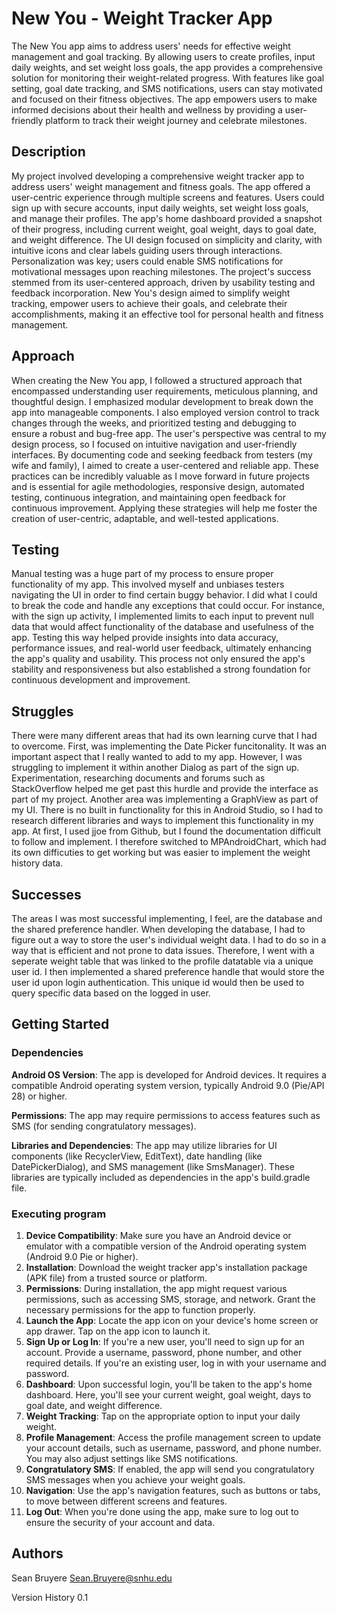 # New You - Weight Tracker App

The New You app aims to address users' needs for effective weight management and goal tracking. By allowing users to create profiles, input daily weights, and set weight loss goals, the app provides a comprehensive solution for monitoring their weight-related progress. With features like goal setting, goal date tracking, and SMS notifications, users can stay motivated and focused on their fitness objectives. The app empowers users to make informed decisions about their health and wellness by providing a user-friendly platform to track their weight journey and celebrate milestones.

## Description

My project involved developing a comprehensive weight tracker app to address users' weight management and fitness goals. The app offered a user-centric experience through multiple screens and features. Users could sign up with secure accounts, input daily weights, set weight loss goals, and manage their profiles. The app's home dashboard provided a snapshot of their progress, including current weight, goal weight, days to goal date, and weight difference. The UI design focused on simplicity and clarity, with intuitive icons and clear labels guiding users through interactions. Personalization was key; users could enable SMS notifications for motivational messages upon reaching milestones. The project's success stemmed from its user-centered approach, driven by usability testing and feedback incorporation. New You's design aimed to simplify weight tracking, empower users to achieve their goals, and celebrate their accomplishments, making it an effective tool for personal health and fitness management.

## Approach

When creating the New You app, I followed a structured approach that encompassed understanding user requirements, meticulous planning, and thoughtful design. I emphasized modular development to break down the app into manageable components. I also employed version control to track changes through the weeks, and prioritized testing and debugging to ensure a robust and bug-free app. The user's perspective was central to my design process, so I focused on intuitive navigation and user-friendly interfaces. By documenting code and seeking feedback from testers (my wife and family), I aimed to create a user-centered and reliable app. These practices can be incredibly valuable as I move forward in future projects and is essential for agile methodologies, responsive design, automated testing, continuous integration, and maintaining open feedback for continuous improvement. Applying these strategies will help me foster the creation of user-centric, adaptable, and well-tested applications.

## Testing

Manual testing was a huge part of my process to ensure proper functionality of my app. This involved myself and unbiases testers navigating the UI in order to find certain buggy behavior. I did what I could to break the code and handle any exceptions that could occur. For instance, with the sign up activity, I implemented limits to each input to prevent null data that would affect functionality of the database and usefulness of the app. Testing this way helped provide insights into data accuracy, performance issues, and real-world user feedback, ultimately enhancing the app's quality and usability. This process not only ensured the app's stability and responsiveness but also established a strong foundation for continuous development and improvement.

## Struggles

There were many different areas that had its own learning curve that I had to overcome. First, was implementing the Date Picker funcitonality. It was an important aspect that I really wanted to add to my app. However, I was struggling to implement it within another Dialog as part of the sign up. Experimentation, researching documents and forums such as StackOverflow helped me get past this hurdle and provide the interface as part of my project. Another area was implementing a GraphView as part of my UI. There is no built in functionality for this in Android Studio, so I had to research different libraries and ways to implement this functionality in my app. At first, I used jjoe from Github, but I found the documentation difficult to follow and implement. I therefore switched to MPAndroidChart, which had its own difficuties to get working but was easier to implement the weight history data. 

## Successes

The areas I was most successful implementing, I feel, are the database and the shared preference handler. When developing the database, I had to figure out a way to store the user's individual weight data. I had to do so in a way that is efficient and not prone to data issues. Therefore, I went with a seperate weight table that was linked to the profile datatable via a unique user id. I then implemented a shared preference handle that would store the user id upon login authentication. This unique id would then be used to query specific data based on the logged in user.
## Getting Started

### Dependencies

**Android OS Version**: The app is developed for Android devices. It requires a compatible Android operating system version, typically Android 9.0 (Pie/API 28) or higher.

**Permissions**: The app may require permissions to access features such as SMS (for sending congratulatory messages).

**Libraries and Dependencies**: The app may utilize libraries for UI components (like RecyclerView, EditText), date handling (like DatePickerDialog), and SMS management (like SmsManager). These libraries are typically included as dependencies in the app's build.gradle file.

### Executing program
1. **Device Compatibility**:
Make sure you have an Android device or emulator with a compatible version of the Android operating system (Android 9.0 Pie or higher).
2. **Installation**:
Download the weight tracker app's installation package (APK file) from a trusted source or platform.
3. **Permissions**:
During installation, the app might request various permissions, such as accessing SMS, storage, and network. Grant the necessary permissions for the app to function properly.
4. **Launch the App**:
Locate the app icon on your device's home screen or app drawer.
Tap on the app icon to launch it.
5. **Sign Up or Log In**:
If you're a new user, you'll need to sign up for an account.
Provide a username, password, phone number, and other required details.
If you're an existing user, log in with your username and password.
6. **Dashboard**:
Upon successful login, you'll be taken to the app's home dashboard.
Here, you'll see your current weight, goal weight, days to goal date, and weight difference.
7. **Weight Tracking**:
Tap on the appropriate option to input your daily weight.
8. **Profile Management**:
Access the profile management screen to update your account details, such as username, password, and phone number.
You may also adjust settings like SMS notifications.
9. **Congratulatory SMS**:
If enabled, the app will send you congratulatory SMS messages when you achieve your weight goals.
10. **Navigation**:
Use the app's navigation features, such as buttons or tabs, to move between different screens and features.
11. **Log Out**:
When you're done using the app, make sure to log out to ensure the security of your account and data.


## Authors

Sean Bruyere
Sean.Bruyere@snhu.edu

Version History
0.1

